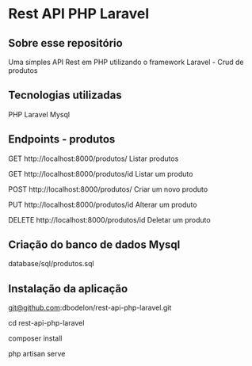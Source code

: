 # Rest API PHP Laravel

## Sobre esse repositório
Uma simples API Rest em PHP utilizando o framework Laravel - Crud de produtos

## Tecnologias utilizadas
PHP
Laravel
Mysql

## Endpoints - produtos
GET http://localhost:8000/produtos/ Listar produtos

GET http://localhost:8000/produtos/id Listar um produto

POST http://localhost:8000/produtos/ Criar um novo produto

PUT http://localhost:8000/produtos/id Alterar um produto

DELETE http://localhost:8000/produtos/id Deletar um produto

## Criação do banco de dados Mysql
database/sql/produtos.sql

## Instalação da aplicação
git@github.com:dbodelon/rest-api-php-laravel.git

cd rest-api-php-laravel

composer install

php artisan serve






